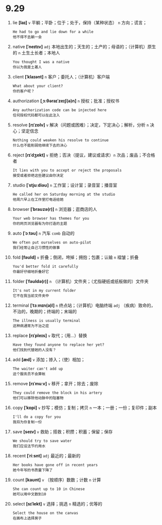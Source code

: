 # 9.29

1. lie **[laɪ]** `v` 平躺；平卧；位于；处于，保持（某种状态） `n` 方向；谎言；

   ```
   He had to go and lie down for a while
   他不得不去躺一会
   ```

2. native **[ˈneɪtɪv]** `adj` 本地出生的；天生的；土产的；母语的；（计算机）原生的 `n` 土生土长者；本地人

   ```
   You thought I was a native
   你以为我是土著人
   ```

3. client **[ˈklaɪənt]** `n` 客户；委托人；（计算机）客户端

   ```
   What about your client?
   你的客户呢？
   ```

4. authorization **[ˌɔːθəraɪˈzeɪʃ(ə)n]** `n` 授权；批准；授权书

   ```
   Any authorization code can be injected here
   任何授权代码都可以在此注入
   ```

5. resolve **[rɪˈzɒlv]** `v` 解决（问题或困难）；决定，下定决心；解析，分析 `n` 决心；坚定信念

   ```
   Nothing could weaken his resolve to continue
   什么也不能削弱他继续下去的决心
   ```

6. reject **[rɪˈdʒekt]** `v` 拒绝；否决（提议，建议或请求）`n` 次品；废品；不合格者

   ```
   It lies with you to accept or reject the proposals
   接受或者拒绝这些建议由你决定
   ```

7. studio **[ˈstjuːdiəʊ]** `n` 工作室；设计室；录音室；播音室

   ```
   He called her on Saturday morning at the studio
   他周六早上在工作室打电话给她
   ```

8. browser **[ˈbraʊzə(r)]** `n` 浏览器；逛商店的人

   ```
   Your web browser has themes for you
   你的网页浏览器有为你打造的主题
   ```

9. auto **[ˈɔːtəʊ]** `n` 汽车 `comb` 自动的

   ```
   We often put ourselves on auto-pilot
   我们经常让自己习惯性的做事
   ```

10. fold **[fəʊld]** `v` 折叠；倒闭，垮掉；拥抱；包裹；认输 `n` 褶皱；折叠

    ```
    You'd better fold it carefully
    你最好仔细地折叠好它
    ```

11. folder **[ˈfəʊldə(r)]** `n` （计算机）文件夹；（尤指硬纸或纸板做的）文件夹

    ```
    It's not in my current folder
    它不在我当前文件夹中
    ```

12. terminal **[ˈtɜːmɪn(ə)l]** `n` 终点站；（计算机）电脑终端 `adj` （疾病）致命的，不治的，晚期的；终端的；末端的

    ```
    The illness is usually terminal
    这种病通常为不治之症
    ```

13. replace **[rɪˈpleɪs]** `v` 取代；（用...）替换

    ```
    Have they found anyone to replace her yet?
    他们找到代替她的人没有？
    ```

14. add **[æd]** `v` 添加；掺入；（使）相加；

    ```
    The waiter can't add up
    这个服务员不会算帐
    ```

15. remove **[rɪˈmuːv]** `v` 移开；拿开；除去；废除

    ```
    They could remove the block in his artery
    他们可以移除他动脉中的阻塞物
    ```

16. copy **[ˈkɒpi]** `v` 抄写；模仿；复制；拷贝 `n` 一本；一册；一份；复印件；副本

    ```
    I'll do a copy for you
    我将为你复制一份
    ```

17. save **[seɪv]** `v` 救助；搭救；积攒；积蓄；保留；保存

    ```
    We should try to save water
    我们应设法节约用水
    ```

18. recent **[ˈriːsnt]** `adj` 最近的；最新的

    ```
    Her books have gone off in recent years
    她今年写的书质量下降了
    ```

19. count **[kaʊnt]** `v` （按顺序）数数；计数 `n` 计算

    ```
    She can count up to 10 in Chinese
    她可以用中文数到10
    ```

20. select **[sɪˈlekt]** `v` 选择；挑选 `n` 精选的；优等的

    ```
    Select the house on the canvas
    在画布上选择房子
    ```
